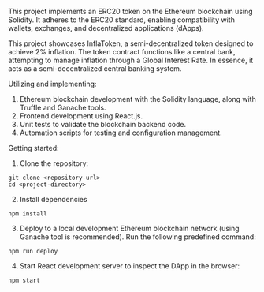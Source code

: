 This project implements an ERC20 token on the Ethereum blockchain using Solidity.
It adheres to the ERC20 standard, enabling compatibility with wallets, exchanges, and decentralized applications (dApps).

This project showcases InflaToken, a semi-decentralized token designed to achieve 2% inflation.
The token contract functions like a central bank, attempting to manage inflation through a Global Interest Rate.
In essence, it acts as a semi-decentralized central banking system.

Utilizing and implementing:
1. Ethereum blockchain development with the Solidity language, along with Truffle and Ganache tools.
2. Frontend development using React.js.
3. Unit tests to validate the blockchain backend code.
4. Automation scripts for testing and configuration management.



Getting started:
1. Clone the repository:
```
git clone <repository-url>
cd <project-directory>
```
2. Install dependencies
```
npm install
```
3. Deploy to a local development Ethereum blockchain network (using Ganache tool is recommended).
   Run the following predefined command:
```
npm run deploy
```
4. Start React development server to inspect the DApp in the browser:
```
npm start
```

